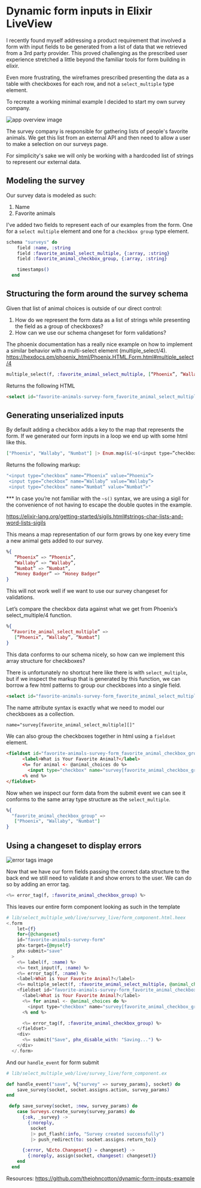 # Dynamic form inputs in Elixir LiveView

I recently found myself addressing a product requirement that involved a form with input fields to be generated from a list of data that we retrieved from a 3rd party provider. This proved challenging as the prescribed user experience stretched a little beyond the familiar tools for form building in elixir.

Even more frustrating, the wireframes prescribed presenting the data as a table with checkboxes for each row, and not a `select_multiple` type element.

To recreate a working minimal example I decided to start my own survey company.

![app overview image](app_overview.gif)

The survey company is responsible for gathering lists of people's favorite animals. We get this list from an external API and then need to allow a user to make a selection on our surveys page.

For simplicity's sake we will only be working with a hardcoded list of strings to represent our external data.

## Modeling the survey

Our survey data is modeled as such:
1. Name
1. Favorite animals

I've added two fields to represent each of our examples from the form. One for a `select multiple` element and one for a `checkbox group` type element.
```elixir
schema "surveys" do
    field :name, :string
    field :favorite_animal_select_multiple, {:array, :string}
    field :favorite_animal_checkbox_group, {:array, :string}

    timestamps()
  end
```
## Structuring the form around the survey schema

Given that list of animal choices is outside of our direct control:
1. How do we represent the form data as a list of strings while presenting the field as a group of checkboxes?
1. How can we use our schema changeset for form validations?


The phoenix documentation has a really nice example on how to implement a similar behavior with a multi-select element (multiple_select/4).
https://hexdocs.pm/phoenix_html/Phoenix.HTML.Form.html#multiple_select/4

```elixir
multiple_select(f, :favorite_animal_select_multiple, [“Phoenix”, “Wallaby”, “Numbat”])
```
Returns the following HTML
```html
<select id="favorite-animals-survey-form_favorite_animal_select_multiple" multiple="" name="survey[favorite_animal_select_multiple][]"><option value="Phoenix">Phoenix</option><option value="Wallaby">Wallaby</option><option value="Numbat">Numbat</option></select>
```


## Generating unserialized inputs 

By default adding a checkbox adds a key to the map that represents the form. If we generated our form inputs in a loop we end up with some html like this.
```elixir
["Phoenix", "Wallaby", "Numbat"] |> Enum.map(&(~s(<input type=”checkbox” name=”#{&1}”>))) |> Enum.join()
```
Returns the following markup:

```elixir
"<input type=”checkbox” name=”Phoenix” value=”Phoenix”>
 <input type=”checkbox” name=”Wallaby” value=”Wallaby”>
 <input type=”checkbox” name=”Numbat” value=”Numbat”>"
 ```

*** In case  you’re not familiar with the `~s()` syntax, we are using a sigil for the convenience of not having to escape the double quotes in the example.

https://elixir-lang.org/getting-started/sigils.html#strings-char-lists-and-word-lists-sigils

This means a map representation of our form grows by one key every time a new animal gets added to our survey.

```elixir
%{
   “Phoenix” => “Phoenix”,
   “Wallaby” => “Wallaby”,
   ”Numbat” => ”Numbat”,
   “Honey Badger” => “Honey Badger”
}
```

This will not work well if we want to use our survey changeset for validations.

Let’s compare the checkbox data against what we get from Phoenix’s select_multiple/4 function.


```elixir
%{
  “Favorite_animal_select_multiple” =>
   [“Phoenix”, “Wallaby”, “Numbat”]
}
```
This data conforms to our schema nicely, so how can we implement this array structure for checkboxes?

There is unfortunately no shortcut here like there is with `select_multiple`, but if we inspect the markup that is generated by this function, we can borrow a few html patterns to group our checkboxes into a single field.


```html
<select id="favorite-animals-survey-form_favorite_animal_select_multiple" multiple="" name="survey[favorite_animal_select_multiple][]"><option value="Phoenix">Phoenix</option><option value="Wallaby">Wallaby</option><option value="Numbat">Numbat</option></select>
```
The name attribute syntax is exactly what we need to model our checkboxes as a collection.

```html
name="survey[favorite_animal_select_multiple][]"
```

We can also group the checkboxes together in html using a `fieldset` element.
```html
<fieldset id="favorite-animals-survey-form_favorite_animal_checkbox_group">
      <label>What is Your Favorite Animal?</label>
      <%= for animal <- @animal_choices do %>
        <input type="checkbox" name="survey[favorite_animal_checkbox_group][]" value={animal} /><%= animal %><br />
      <% end %>
</fieldset>
```

Now when we inspect our form data from the submit event we can see it conforms to the same array type structure as the `select_multiple`.

```elixir
%{
  "favorite_animal_checkbox_group" =>
   ["Phoenix", "Wallaby", "Numbat"]
}
```
## Using a changeset to display errors

![error tags image](error_tags.gif)

Now that we have our form fields passing the correct data structure to the back end we still need to validate it and show errors to the user. We can do so by adding an error tag.

```elixir
<%= error_tag(f, :favorite_animal_checkbox_group) %>
```

This leaves our entire form component looking as such in the template

```elixir
# lib/select_multiple_web/live/survey_live/form_component.html.heex
<.form
    let={f}
    for={@changeset}
    id="favorite-animals-survey-form"
    phx-target={@myself}
    phx-submit="save"
  >
    <%= label(f, :name) %>
    <%= text_input(f, :name) %>
    <%= error_tag(f, :name) %>
    <label>What is Your Favorite Animal?</label>
    <%= multiple_select(f, :favorite_animal_select_multiple, @animal_choices) %>
    <fieldset id="favorite-animals-survey-form_favorite_animal_checkbox_group">
      <label>What is Your Favorite Animal?</label>
      <%= for animal <- @animal_choices do %>
        <input type="checkbox" name="survey[favorite_animal_checkbox_group][]" value={animal} /><%= animal %><br />
      <% end %>

      <%= error_tag(f, :favorite_animal_checkbox_group) %>
    </fieldset>
    <div>
      <%= submit("Save", phx_disable_with: "Saving...") %>
    </div>
  </.form>
```
And our `handle_event` for form submit
```elixir
# lib/select_multiple_web/live/survey_live/form_component.ex

def handle_event("save", %{"survey" => survey_params}, socket) do
    save_survey(socket, socket.assigns.action, survey_params)
end

 defp save_survey(socket, :new, survey_params) do
    case Surveys.create_survey(survey_params) do
      {:ok, _survey} ->
        {:noreply,
         socket
         |> put_flash(:info, "Survey created successfully")
         |> push_redirect(to: socket.assigns.return_to)}

      {:error, %Ecto.Changeset{} = changeset} ->
        {:noreply, assign(socket, changeset: changeset)}
    end
  end
```

Resources: 
https://github.com/thejohncotton/dynamic-form-inputs-example